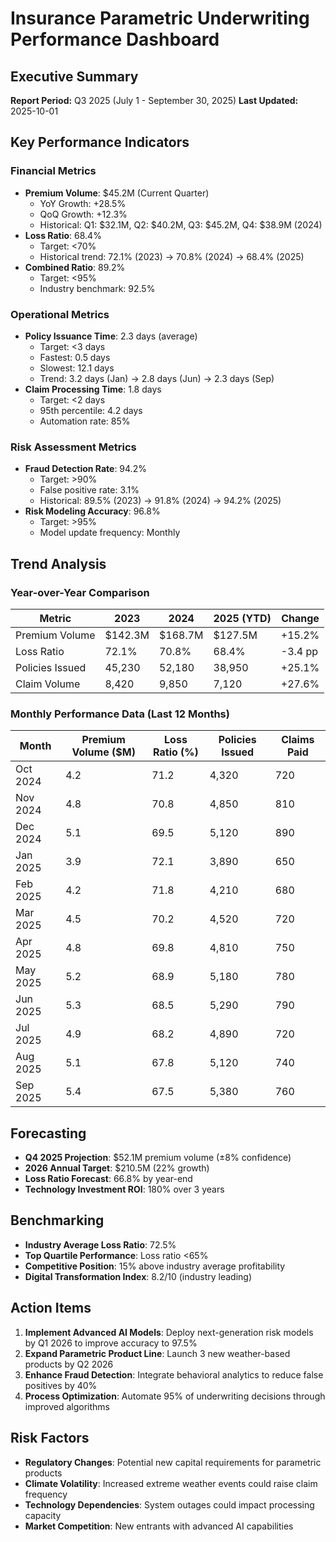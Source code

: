 # Insurance Parametric Underwriting Performance Dashboard

## Executive Summary
**Report Period:** Q3 2025 (July 1 - September 30, 2025)
**Last Updated:** 2025-10-01

## Key Performance Indicators

### Financial Metrics
- **Premium Volume**: $45.2M (Current Quarter)
  - YoY Growth: +28.5%
  - QoQ Growth: +12.3%
  - Historical: Q1: $32.1M, Q2: $40.2M, Q3: $45.2M, Q4: $38.9M (2024)
- **Loss Ratio**: 68.4%
  - Target: <70%
  - Historical trend: 72.1% (2023) → 70.8% (2024) → 68.4% (2025)
- **Combined Ratio**: 89.2%
  - Target: <95%
  - Industry benchmark: 92.5%

### Operational Metrics
- **Policy Issuance Time**: 2.3 days (average)
  - Target: <3 days
  - Fastest: 0.5 days
  - Slowest: 12.1 days
  - Trend: 3.2 days (Jan) → 2.8 days (Jun) → 2.3 days (Sep)
- **Claim Processing Time**: 1.8 days
  - Target: <2 days
  - 95th percentile: 4.2 days
  - Automation rate: 85%

### Risk Assessment Metrics
- **Fraud Detection Rate**: 94.2%
  - Target: >90%
  - False positive rate: 3.1%
  - Historical: 89.5% (2023) → 91.8% (2024) → 94.2% (2025)
- **Risk Modeling Accuracy**: 96.8%
  - Target: >95%
  - Model update frequency: Monthly

## Trend Analysis

### Year-over-Year Comparison
| Metric | 2023 | 2024 | 2025 (YTD) | Change |
|--------|------|------|------------|--------|
| Premium Volume | $142.3M | $168.7M | $127.5M | +15.2% |
| Loss Ratio | 72.1% | 70.8% | 68.4% | -3.4 pp |
| Policies Issued | 45,230 | 52,180 | 38,950 | +25.1% |
| Claim Volume | 8,420 | 9,850 | 7,120 | +27.6% |

### Monthly Performance Data (Last 12 Months)
| Month | Premium Volume ($M) | Loss Ratio (%) | Policies Issued | Claims Paid |
|-------|-------------------|----------------|----------------|-------------|
| Oct 2024 | 4.2 | 71.2 | 4,320 | 720 |
| Nov 2024 | 4.8 | 70.8 | 4,850 | 810 |
| Dec 2024 | 5.1 | 69.5 | 5,120 | 890 |
| Jan 2025 | 3.9 | 72.1 | 3,890 | 650 |
| Feb 2025 | 4.2 | 71.8 | 4,210 | 680 |
| Mar 2025 | 4.5 | 70.2 | 4,520 | 720 |
| Apr 2025 | 4.8 | 69.8 | 4,810 | 750 |
| May 2025 | 5.2 | 68.9 | 5,180 | 780 |
| Jun 2025 | 5.3 | 68.5 | 5,290 | 790 |
| Jul 2025 | 4.9 | 68.2 | 4,890 | 720 |
| Aug 2025 | 5.1 | 67.8 | 5,120 | 740 |
| Sep 2025 | 5.4 | 67.5 | 5,380 | 760 |

## Forecasting
- **Q4 2025 Projection**: $52.1M premium volume (±8% confidence)
- **2026 Annual Target**: $210.5M (22% growth)
- **Loss Ratio Forecast**: 66.8% by year-end
- **Technology Investment ROI**: 180% over 3 years

## Benchmarking
- **Industry Average Loss Ratio**: 72.5%
- **Top Quartile Performance**: Loss ratio <65%
- **Competitive Position**: 15% above industry average profitability
- **Digital Transformation Index**: 8.2/10 (industry leading)

## Action Items
1. **Implement Advanced AI Models**: Deploy next-generation risk models by Q1 2026 to improve accuracy to 97.5%
2. **Expand Parametric Product Line**: Launch 3 new weather-based products by Q2 2026
3. **Enhance Fraud Detection**: Integrate behavioral analytics to reduce false positives by 40%
4. **Process Optimization**: Automate 95% of underwriting decisions through improved algorithms

## Risk Factors
- **Regulatory Changes**: Potential new capital requirements for parametric products
- **Climate Volatility**: Increased extreme weather events could raise claim frequency
- **Technology Dependencies**: System outages could impact processing capacity
- **Market Competition**: New entrants with advanced AI capabilities
